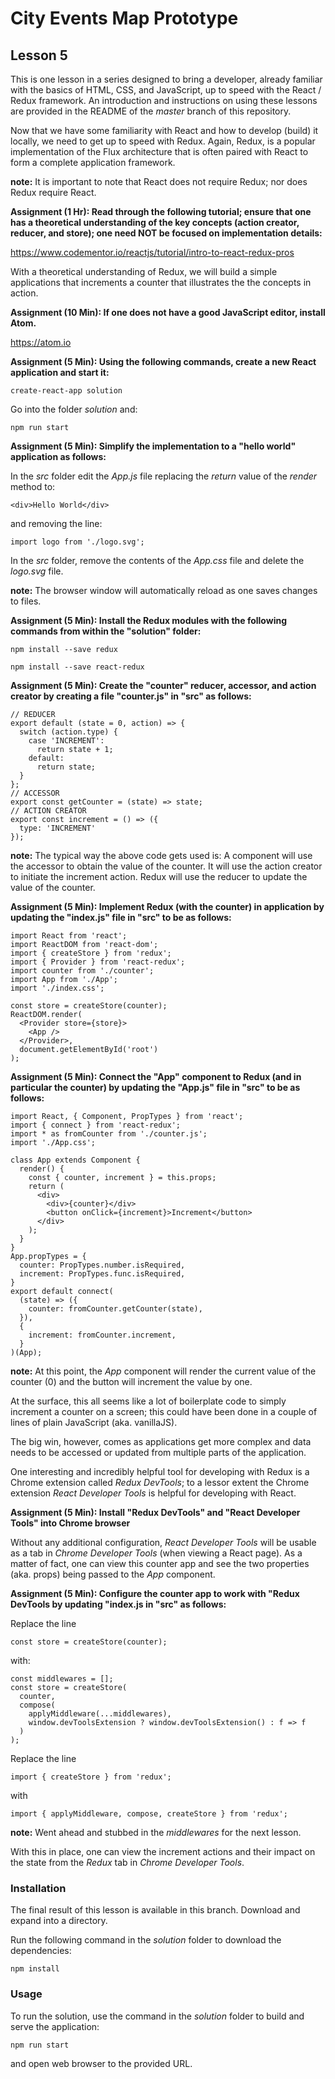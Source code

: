# City Events Map Prototype

## Lesson 5

This is one lesson in a series designed to bring a developer, already
familiar with the basics of HTML, CSS, and JavaScript, up to speed with
the React / Redux framework. An introduction and instructions on using
these lessons are provided in the README of the *master* branch of this
repository.

Now that we have some familiarity with React and how to develop
(build) it locally, we need to get up to speed with Redux. Again, Redux,
is a popular implementation of the Flux architecture that is often paired
with React to form a complete application framework.

**note:** It is important to note that React does not require
Redux; nor does Redux require React.

**Assignment (1 Hr): Read through the following tutorial; ensure that one
has a theoretical understanding of the key concepts (action creator,
reducer, and store); one need NOT be focused on implementation details:**

https://www.codementor.io/reactjs/tutorial/intro-to-react-redux-pros

With a theoretical understanding of Redux, we will build a simple applications
that increments a counter that illustrates the the concepts in action.

**Assignment (10 Min): If one does not have a good JavaScript editor,
install Atom.**

https://atom.io

**Assignment (5 Min): Using the following commands, create a new
React application and start it:**

`create-react-app solution`

Go into the folder *solution* and:

`npm run start`

**Assignment (5 Min): Simplify the implementation to a "hello world"
application as follows:**

In the *src* folder edit the *App.js* file replacing the *return*
value of the *render* method to:

```
<div>Hello World</div>
```

and removing the line:

```
import logo from './logo.svg';
```

In the *src* folder, remove the contents of the *App.css* file and
delete the *logo.svg* file.

**note:** The browser window will automatically reload as one saves
changes to files.

**Assignment (5 Min): Install the Redux modules with the following commands
from within the "solution" folder:**

`npm install --save redux`

`npm install --save react-redux`

**Assignment (5 Min): Create the "counter" reducer, accessor, and action
creator by creating a file "counter.js" in "src" as follows:**

```
// REDUCER
export default (state = 0, action) => {
  switch (action.type) {
    case 'INCREMENT':
      return state + 1;
    default:
      return state;
  }
};
// ACCESSOR
export const getCounter = (state) => state;
// ACTION CREATOR
export const increment = () => ({
  type: 'INCREMENT'
});
```

**note:** The typical way the above code gets used is: A component will
use the accessor to obtain the value of the counter. It will
use the action creator to initiate the increment action. Redux will use
the reducer to update the value of the counter.

**Assignment (5 Min): Implement Redux (with the counter) in application by
updating the "index.js" file in "src" to be as follows:**

```
import React from 'react';
import ReactDOM from 'react-dom';
import { createStore } from 'redux';
import { Provider } from 'react-redux';
import counter from './counter';
import App from './App';
import './index.css';

const store = createStore(counter);
ReactDOM.render(
  <Provider store={store}>
    <App />
  </Provider>,
  document.getElementById('root')
);
```

**Assignment (5 Min): Connect the "App" component to Redux
(and in particular the counter) by updating the "App.js" file in "src"
to be as follows:**

```
import React, { Component, PropTypes } from 'react';
import { connect } from 'react-redux';
import * as fromCounter from './counter.js';
import './App.css';

class App extends Component {
  render() {
    const { counter, increment } = this.props;
    return (
      <div>
        <div>{counter}</div>
        <button onClick={increment}>Increment</button>
      </div>
    );
  }
}
App.propTypes = {
  counter: PropTypes.number.isRequired,
  increment: PropTypes.func.isRequired,
}
export default connect(
  (state) => ({
    counter: fromCounter.getCounter(state),
  }),
  {
    increment: fromCounter.increment,
  }
)(App);
```

**note:** At this point, the *App* component will render the
current value of the counter (0) and the button will
increment the value by one.

At the surface, this all seems like a lot of boilerplate code to simply
increment a counter on a screen; this could have been done in
a couple of lines of plain JavaScript (aka. vanillaJS).

The big win, however, comes as applications get more complex
and data needs to be accessed or updated from multiple
parts of the application.

One interesting and incredibly helpful tool for developing with Redux is a
Chrome extension called *Redux DevTools*; to a lessor extent the Chrome
extension *React Developer Tools* is helpful for developing with React.

**Assignment (5 Min): Install "Redux DevTools" and "React Developer Tools"
into Chrome browser**

Without any additional configuration, *React Developer Tools* will be
usable as a tab in *Chrome Developer Tools* (when viewing a React
page). As a matter of fact, one can view this counter app and see the
two properties (aka. props) being passed to the *App* component.

**Assignment (5 Min): Configure the counter app to work with "Redux
DevTools by updating "index.js in "src" as follows:**

Replace the line

```
const store = createStore(counter);
```

with:

```
const middlewares = [];
const store = createStore(
  counter,
  compose(
    applyMiddleware(...middlewares),
    window.devToolsExtension ? window.devToolsExtension() : f => f
  )
);
```

Replace the line

```
import { createStore } from 'redux';
```

with

```
import { applyMiddleware, compose, createStore } from 'redux';
```

**note:** Went ahead and stubbed in the *middlewares* for the next lesson.

With this in place, one can view the increment actions and their
impact on the state from the *Redux* tab in *Chrome Developer Tools*.

### Installation

The final result of this lesson is available in this branch. Download and
expand into a directory.

Run the following command in the *solution* folder to download the
dependencies:

`npm install`

### Usage

To run the solution, use the command in the *solution* folder to build
and serve the application:

`npm run start`

and open web browser to the provided URL.
